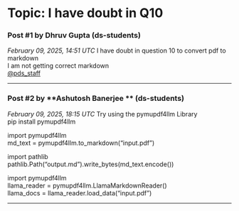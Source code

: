 # Topic: I have doubt in Q10

### Post #1 by **Dhruv Gupta** (ds-students)
*February 09, 2025, 14:51 UTC*
I have doubt in question 10 to convert pdf to markdown  
I am not getting correct markdown  
[@pds\_staff](https://discourse.onlinedegree.iitm.ac.in/u/pds_staff)

---

### Post #2 by **Ashutosh Banerjee ** (ds-students)
*February 09, 2025, 18:15 UTC*
Try using the pymupdf4llm Library  
pip install pymupdf4llm

import pymupdf4llm  
md\_text = pymupdf4llm.to\_markdown(“input.pdf”)

import pathlib  
pathlib.Path(“output.md”).write\_bytes(md\_text.encode())

import pymupdf4llm  
llama\_reader = pymupdf4llm.LlamaMarkdownReader()  
llama\_docs = llama\_reader.load\_data(“input.pdf”)

---
